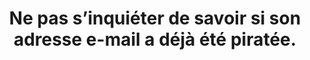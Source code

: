 ---
categories: category-kW-FytF1BDPDcjYzpVQvr
definitions:
- Double authentification
goodPractices:
- Vérifier régulièrement son historique de connexion pour surveiller l’activité de
  son compte. Utiliser le système de double authentification.
risks:
- Se sentir à l’abri d’un quelconque piratage par excès de confiance et simplifier
  le maintien de l’accès à des personnes malveillantes.
title: Ne pas s’inquiéter de savoir si son adresse e-mail a déjà été piratée.
uuid: vulnerability-FeAS4qm_vHQLoY4JqPc_g
visibleInCms: true
---